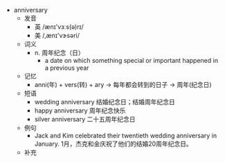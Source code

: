 - anniversary
  - 发音
    - 英 /ænɪ'vɜːs(ə)rɪ/
    - 美 /,ænɪ'vɝsəri/
  - 词义
    - n. 周年纪念（日）
      - a date on which something special or important happened in a previous year
  - 记忆
    - anni(年) + vers(转) + ary → 每年都会转到的日子 → 周年(纪念日)
  - 短语
    - wedding anniversary 结婚纪念日；结婚周年纪念日
    - happy anniversary 周年纪念快乐
    - silver anniversary 二十五周年纪念日
  - 例句
    - Jack and Kim celebrated their twentieth wedding anniversary in January. 1月，杰克和金庆祝了他们的结婚20周年纪念日。
  - 补充